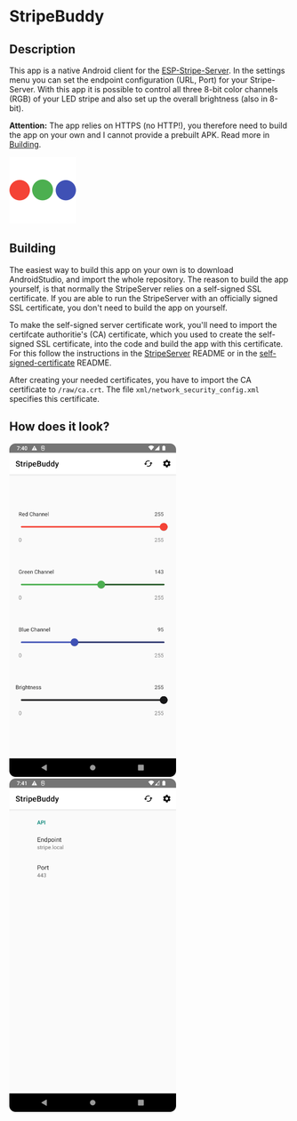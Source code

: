 # StripeBuddy
## Description
This app is a native Android client for the [ESP-Stripe-Server](https://github.com/procrastimax/ESP32-LED-Stripe-Server.git).
In the settings menu you can set the endpoint configuration (URL, Port) for your Stripe-Server.
With this app it is possible to control all three 8-bit color channels (RGB) of your LED stripe and also set up the overall brightness (also in 8-bit).

**Attention:** The app relies on HTTPS (no HTTP!), you therefore need to build the app on your own and I cannot provide a prebuilt APK. Read more in [Building](#building).


<img title="Icon" alt="icon" width=120px src="screenshots/stripe-buddy-icon.png">

## Building
The easiest way to build this app on your own is to download AndroidStudio, and import the whole repository.
The reason to build the app yourself, is that normally the StripeServer relies on a self-signed SSL certificate. If you are able to run the StripeServer with an officially signed SSL certificate, you don't need to build the app on yourself.

To make the self-signed server certificate work, you'll need to import the certifcate authoritie's (CA) certificate, which you used to create the self-signed SSL certificate, into the code and build the app with this certificate.
For this follow the instructions in the [StripeServer](https://github.com/procrastimax/ESP32-LED-Stripe-Server.git) README or in the [self-signed-certificate](https://github.com/procrastimax/self-signed-ssl-certs.git) README.

After creating your needed certificates, you have to import the CA certificate to `/raw/ca.crt`. The file `xml/network_security_config.xml` specifies this certificate.


## How does it look?
<img title="screenshot 1" alt="screenshot 1" width=300px src="screenshots/Screenshot_1.png">
<img title="screenshot 2" alt="screenshot 2" width=300px src="screenshots/Screenshot_2.png">


